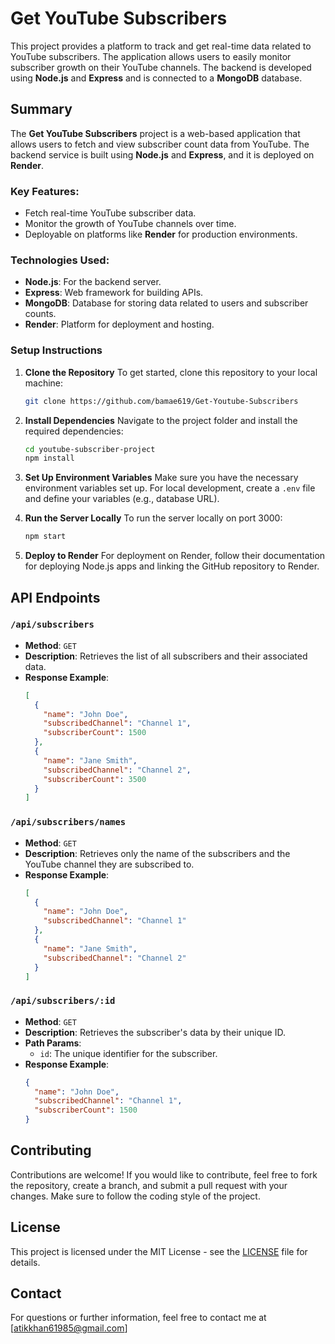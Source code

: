 # Get YouTube Subscribers

This project provides a platform to track and get real-time data related to YouTube subscribers. The application allows users to easily monitor subscriber growth on their YouTube channels. The backend is developed using **Node.js** and **Express** and is connected to a **MongoDB** database.

## Summary

The **Get YouTube Subscribers** project is a web-based application that allows users to fetch and view subscriber count data from YouTube. The backend service is built using **Node.js** and **Express**, and it is deployed on **Render**.

### Key Features:
- Fetch real-time YouTube subscriber data.
- Monitor the growth of YouTube channels over time.
- Deployable on platforms like **Render** for production environments.

### Technologies Used:
- **Node.js**: For the backend server.
- **Express**: Web framework for building APIs.
- **MongoDB**: Database for storing data related to users and subscriber counts.
- **Render**: Platform for deployment and hosting.

### Setup Instructions

1. **Clone the Repository**
   To get started, clone this repository to your local machine:
   ```bash
   git clone https://github.com/bamae619/Get-Youtube-Subscribers
   ```

2. **Install Dependencies**
   Navigate to the project folder and install the required dependencies:
   ```bash
   cd youtube-subscriber-project
   npm install
   ```

3. **Set Up Environment Variables**
   Make sure you have the necessary environment variables set up. For local development, create a `.env` file and define your variables (e.g., database URL).

4. **Run the Server Locally**
   To run the server locally on port 3000:
   ```bash
   npm start
   ```

5. **Deploy to Render**
   For deployment on Render, follow their documentation for deploying Node.js apps and linking the GitHub repository to Render.

## API Endpoints

### `/api/subscribers`
- **Method**: `GET`
- **Description**: Retrieves the list of all subscribers and their associated data.
- **Response Example**: 
  ```json
  [
    {
      "name": "John Doe",
      "subscribedChannel": "Channel 1",
      "subscriberCount": 1500
    },
    {
      "name": "Jane Smith",
      "subscribedChannel": "Channel 2",
      "subscriberCount": 3500
    }
  ]
  ```

### `/api/subscribers/names`
- **Method**: `GET`
- **Description**: Retrieves only the name of the subscribers and the YouTube channel they are subscribed to.
- **Response Example**: 
  ```json
  [
    {
      "name": "John Doe",
      "subscribedChannel": "Channel 1"
    },
    {
      "name": "Jane Smith",
      "subscribedChannel": "Channel 2"
    }
  ]
  ```

### `/api/subscribers/:id`
- **Method**: `GET`
- **Description**: Retrieves the subscriber's data by their unique ID.
- **Path Params**: 
  - `id`: The unique identifier for the subscriber.
- **Response Example**: 
  ```json
  {
    "name": "John Doe",
    "subscribedChannel": "Channel 1",
    "subscriberCount": 1500
  }
  ```

## Contributing

Contributions are welcome! If you would like to contribute, feel free to fork the repository, create a branch, and submit a pull request with your changes. Make sure to follow the coding style of the project.

## License

This project is licensed under the MIT License - see the [LICENSE](LICENSE) file for details.

## Contact

For questions or further information, feel free to contact me at [atikkhan61985@gmail.com]

